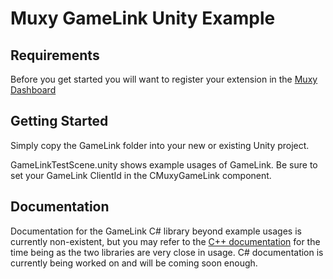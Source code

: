# Muxy GameLink Unity Example

## Requirements

Before you get started you will want to register your extension in the [Muxy Dashboard](dev.muxy.io)

## Getting Started

Simply copy the GameLink folder into your new or existing Unity project.

GameLinkTestScene.unity shows example usages of GameLink. Be sure to set your GameLink ClientId in the CMuxyGameLink component.

## Documentation

Documentation for the GameLink C# library beyond example usages is currently non-existent, but you may refer to the [C++ documentation](dev.muxy.io/docs/api) for the time being as the two libraries are very close in usage. C# documentation is currently being worked on and will be coming soon enough. 